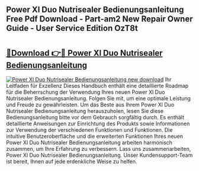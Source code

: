 ## Power Xl Duo Nutrisealer Bedienungsanleitung Free Pdf Download - Part-am2 New Repair Owner Guide - User Service Edition OzT8t

# <h2><a href="http://df3nkp.blite.top/?on=Power+Xl+Duo+Nutrisealer+Bedienungsanleitung">🔗Download 👉🔴 Power Xl Duo Nutrisealer Bedienungsanleitung</a></h2>

[![Power Xl Duo Nutrisealer Bedienungsanleitung new download](https://i.imgur.com/lujVjoI.png)](http://df3nkp.blite.top/?on=Power+Xl+Duo+Nutrisealer+Bedienungsanleitung)
Ihr Leitfaden für Exzellenz Dieses Handbuch enthält eine detaillierte Roadmap für die Beherrschung der Verwendung Ihres neuen Power Xl Duo Nutrisealer Bedienungsanleitung. Folgen Sie mit, um eine optimale Leistung und Freude zu gewährleisten. Um das Beste aus Ihrem Power Xl Duo Nutrisealer Bedienungsanleitung herauszuholen, lesen Sie diese Bedienungsanleitung bitte vor dem Gebrauch sorgfältig durch. Es enthält detaillierte Anweisungen zur Einrichtung des Produkts sowie Informationen zur Verwendung der verschiedenen Funktionen und Funktionen. Die intuitive Benutzeroberfläche und die erweiterten Funktionen Ihres neuen Power Xl Duo Nutrisealer Bedienungsanleitung arbeiten harmonisch zusammen, um Ihre Erfahrung zu verbessern. Lass uns zusammenarbeiten, Power Xl Duo Nutrisealer Bedienungsanleitung. Unser Kundensupport-Team ist bereit, Ihnen auf jede erdenkliche Weise zu helfen.
